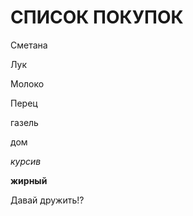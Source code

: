 # **СПИСОК ПОКУПОК**

Сметана

Лук

Молоко

Перец

газель

дом

*курсив*

**жирный**

Давай дружить!?
